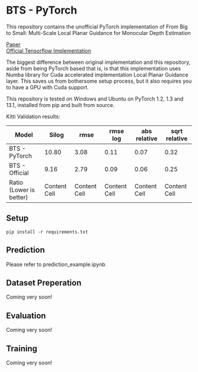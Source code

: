 # BTS - PyTorch
This repository contains the unofficial PyTorch implementation of From Big to Small: Multi-Scale Local Planar Guidance for Monocular Depth Estimation

[Paper](https://arxiv.org/abs/1907.10326)  
[Official Tensorflow Implementation](https://github.com/cogaplex-bts/bts)

The biggest difference between original implementation and this repository, aside from being PyTorch based that is, is that this implementation uses Numba library for Cuda accelerated implementation Local Planar Guidance layer. This saves us from bothersome setup process, but it also requires you to have a GPU with Cuda support.

This repository is tested on Windows and Ubuntu on PyTorch 1.2, 1.3 and 13.1, installed from pip and built from source.

Kitti Validation results:

| Model  | Silog | rmse | rmse log | abs relative | sqrt relative |
| ------------- | ------------- | ------------- | ------------- | ------------- | ------------- |
| BTS - PyTorch  | 10.80  | 3.08  | 0.11  | 0.07  | 0.32  |
| BTS - Official  | 9.16  | 2.79  | 0.09  | 0.06  | 0.25  |
| Ratio (Lower is better) | Content Cell  | Content Cell  | Content Cell  | Content Cell  | Content Cell  |

## Setup
```
pip install -r requirements.txt
```


## Prediction

Please refer to prediction_example.ipynb

## Dataset Preperation
Coming very soon!

## Evaluation
Coming very soon!

## Training
Coming very soon!

